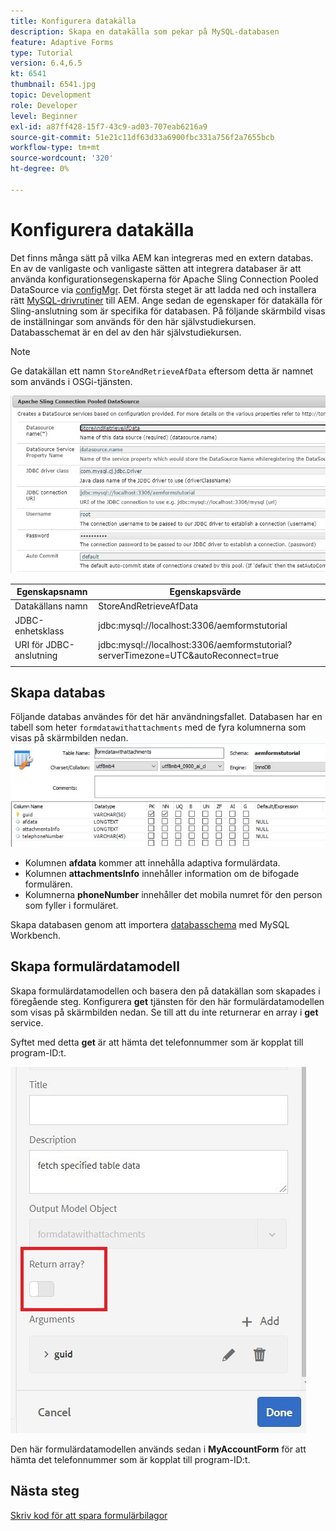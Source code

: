 ```yaml
---
title: Konfigurera datakälla
description: Skapa en datakälla som pekar på MySQL-databasen
feature: Adaptive Forms
type: Tutorial
version: 6.4,6.5
kt: 6541
thumbnail: 6541.jpg
topic: Development
role: Developer
level: Beginner
exl-id: a87ff428-15f7-43c9-ad03-707eab6216a9
source-git-commit: 51e21c11df63d33a6900fbc331a756f2a7655bcb
workflow-type: tm+mt
source-wordcount: '320'
ht-degree: 0%

---
```


# Konfigurera datakälla

Det finns många sätt på vilka AEM kan integreras med en extern databas. En av de vanligaste och vanligaste sätten att integrera databaser är att använda konfigurationsegenskaperna för Apache Sling Connection Pooled DataSource via [configMgr](http://localhost:4502/system/console/configMgr).
Det första steget är att ladda ned och installera rätt [MySQL-drivrutiner](https://mvnrepository.com/artifact/mysql/mysql-connector-java) till AEM.
Ange sedan de egenskaper för datakälla för Sling-anslutning som är specifika för databasen. På följande skärmbild visas de inställningar som används för den här självstudiekursen. Databasschemat är en del av den här självstudiekursen.

>[!NOTE]
>Ge datakällan ett namn `StoreAndRetrieveAfData` eftersom detta är namnet som används i OSGi-tjänsten.


![datakälla](assets/data-source.JPG)

| Egenskapsnamn | Egenskapsvärde |   |
|---------------------|------------------------------------------------------------------------------------|---|
| Datakällans namn | StoreAndRetrieveAfData |   |
| JDBC-enhetsklass | jdbc:mysql://localhost:3306/aemformstutorial |   |
| URI för JDBC-anslutning | jdbc:mysql://localhost:3306/aemformstutorial?serverTimezone=UTC&amp;autoReconnect=true |   |
|                     |                                                                                    |   |


## Skapa databas


Följande databas användes för det här användningsfallet. Databasen har en tabell som heter `formdatawithattachments` med de fyra kolumnerna som visas på skärmbilden nedan.
![databas](assets/table-schema.JPG)

* Kolumnen **afdata** kommer att innehålla adaptiva formulärdata.
* Kolumnen **attachmentsInfo** innehåller information om de bifogade formulären.
* Kolumnerna **phoneNumber** innehåller det mobila numret för den person som fyller i formuläret.

Skapa databasen genom att importera [databasschema](assets/data-base-schema.sql)
med MySQL Workbench.

## Skapa formulärdatamodell

Skapa formulärdatamodellen och basera den på datakällan som skapades i föregående steg.
Konfigurera **get** tjänsten för den här formulärdatamodellen som visas på skärmbilden nedan.
Se till att du inte returnerar en array i **get** service.

Syftet med detta **get** är att hämta det telefonnummer som är kopplat till program-ID:t.

![get-service](assets/get-service.JPG)

Den här formulärdatamodellen används sedan i **MyAccountForm** för att hämta det telefonnummer som är kopplat till program-ID:t.

## Nästa steg

[Skriv kod för att spara formulärbilagor](./store-form-attachments.md)
